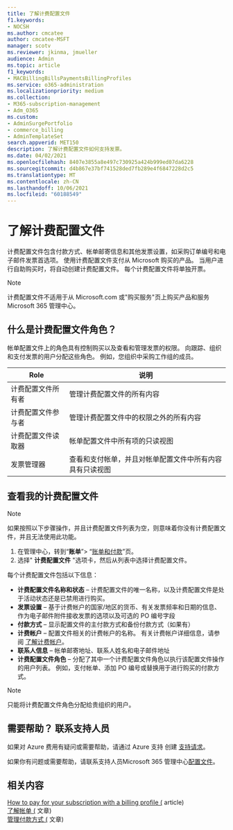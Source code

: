 ```yaml
---
title: 了解计费配置文件
f1.keywords:
- NOCSH
ms.author: cmcatee
author: cmcatee-MSFT
manager: scotv
ms.reviewer: jkinma, jmueller
audience: Admin
ms.topic: article
f1_keywords:
- MACBillingBillsPaymentsBillingProfiles
ms.service: o365-administration
ms.localizationpriority: medium
ms.collection:
- M365-subscription-management
- Adm_O365
ms.custom:
- AdminSurgePortfolio
- commerce_billing
- AdminTemplateSet
search.appverid: MET150
description: 了解计费配置文件如何支持发票。
ms.date: 04/02/2021
ms.openlocfilehash: 8407e3855a8e497c730925a424b999ed07da6228
ms.sourcegitcommit: d4b867e37bf741528ded7fb289e4f6847228d2c5
ms.translationtype: MT
ms.contentlocale: zh-CN
ms.lasthandoff: 10/06/2021
ms.locfileid: "60188549"
---
```

# <a name="understand-billing-profiles"></a>了解计费配置文件

计费配置文件包含付款方式、帐单邮寄信息和其他发票设置，如采购订单编号和电子邮件发票首选项。 使用计费配置文件支付从 Microsoft 购买的产品。 当用户进行自助购买时，将自动创建计费配置文件。 每个计费配置文件将单独开票。

> [!NOTE]
>
> 计费配置文件不适用于从 Microsoft.com 或"购买服务"页上购买产品和服务Microsoft 365 管理中心。 

## <a name="what-are-billing-profile-roles"></a>什么是计费配置文件角色？

帐单配置文件上的角色具有控制购买以及查看和管理发票的权限。 向跟踪、组织和支付发票的用户分配这些角色。 例如，您组织中采购工作组的成员。

| Role                         | 说明                                                                      |
|----------------------------- |--------------------------------------------------------------------------------- |
| 计费配置文件所有者        | 管理计费配置文件的所有内容                                          |
| 计费配置文件参与者  | 管理计费配置文件中的权限之外的所有内容                        |
| 计费配置文件读取器       | 帐单配置文件中所有项的只读视图                                |
| 发票管理器              | 查看和支付帐单，并且对帐单配置文件中所有内容具有只读视图  |

## <a name="view-my-billing-profiles"></a>查看我的计费配置文件

> [!NOTE]
>
> 如果按照以下步骤操作，并且计费配置文件列表为空，则意味着你没有计费配置文件，并且无法使用此功能。

1. 在管理中心，转到“**账单**”\> “<a href="https://go.microsoft.com/fwlink/p/?linkid=2102895" target="_blank">账单和付款</a>”页。
2. 选择" **计费配置文件** "选项卡，然后从列表中选择计费配置文件。

每个计费配置文件包括以下信息：

- **计费配置文件名称和状态** &ndash; 计费配置文件的唯一名称，以及计费配置文件是处于活动状态还是已禁用进行购买。
- **发票设置** &ndash; 基于计费帐户的国家/地区的货币、有关发票频率和日期的信息、作为电子邮件附件接收发票的选项以及可选的 PO 编号字段
- **付款方式** &ndash; 显示配置文件的主付款方式和备份付款方式（如果有）
- **计费帐户** &ndash; 配置文件相关的计费帐户的名称。 有关计费帐户详细信息，请参阅 [了解计费帐户](../manage-billing-accounts.md)。
- **联系人信息** &ndash; 帐单邮寄地址、联系人姓名和电子邮件地址
- **计费配置文件角色** &ndash; 分配了其中一个计费配置文件角色以执行该配置文件操作的用户列表。 例如，支付帐单、添加 PO 编号或替换用于进行购买的付款方式。

> [!NOTE]
>
> 只能将计费配置文件角色分配给贵组织的用户。

## <a name="need-help-contact-support"></a>需要帮助？ 联系支持人员

如果对 Azure 费用有疑问或需要帮助，请通过 Azure 支持 创建 <a href="https://portal.azure.com/#blade/Microsoft_Azure_Support/HelpAndSupportBlade/newsupportrequest" target="_blank">支持请求</a>。

如果你有问题或需要帮助，请联系支持人员Microsoft 365 管理中心[配置文件](../../business-video/get-help-support.md)。

## <a name="related-content"></a>相关内容

[How to pay for your subscription with a billing profile (](pay-for-subscription-billing-profile.md) article) \
[了解帐单 (](../manage-billing-accounts.md) 文章) \
[管理付款方式 (](manage-payment-methods.md) 文章) 
